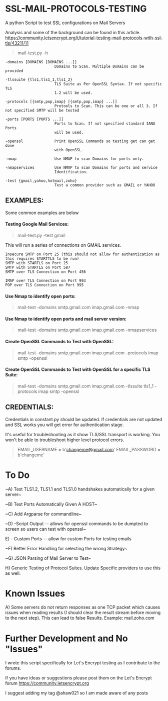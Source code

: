 # SSL-MAIL-PROTOCOLS-TESTING

A python Script to test SSL configurations on Mail Servers

Analysis and some of the background can be found in this article. https://community.letsencrypt.org/t/tutorial-testing-mail-protocols-with-ssl-tls/43211/11

>mail-test.py -h

```
-domains [DOMAINS [DOMAINS ...]]
                      Domains to Scan. Multiple Domains can be provided

-tlssuite {tls1,tls1_1,tls1_2}
                      TLS Suite as Per OpenSSL Syntax. If not specific TLS
                      1.2 will be used.

-protocols [{smtp,pop,imap} [{smtp,pop,imap} ...]]
                      Protools to Scan. This can be one or all 3. If not specified SMTP will be tested

-ports [PORTS [PORTS ...]]
                      Ports to Scan. If not specified standard IANA Ports
                      will be used.

-openssl              Print OpenSSL Commands so testing get can get done
                      with OpenSSL.

-nmap                 Use NMAP to scan Domains for ports only.

-nmapservices         Use NMAP to scan Domains for ports and service
                      Identification.

-test {gmail,yahoo,hotmail,zoho}
                      Test a common provider such as GMAIL or YAHOO

```
## EXAMPLES:

Some common examples are below

#### Testing Google Mail Services:

>mail-test.py -test gmail

This will run a series of connections on GMAIL services.
```
Insecure SMTP on Port 25 (this should not allow for authentication as this requires STARTTLS to be run)
SMTP with STARTLS on Port 25
SMTP with STARTLS on Port 587
SMTP over TLS Connection on Port 456

IMAP over TLS Connection on Port 993
POP over TLS Connection on Port 995
```
#### Use Nmap to identify open ports:

>mail-test -domains smtp.gmail.com imap.gmail.com -nmap

#### Use Nmap to identify open ports and mail server version:

>mail-test -domains smtp.gmail.com imap.gmail.com -nmapservices

#### Create OpenSSL Commands to Test with OpenSSL:

>mail-test -domains smtp.gmail.com imap.gmail.com -protocols imap smtp -openssl

#### Create OpenSSL Commands to Test with OpenSSL for a specific TLS Suite:

>mail-test -domains smtp.gmail.com imap.gmail.com -tlssuite tls1_1 -protocols imap smtp -openssl

## CREDENTIALS:

Credentials in constant.py should be updated. If credentials are not updated and SSL works you will get error for authentication stage.

It's useful for troubleshooting as it show TLS/SSL transport is working. You won't be able to troubleshoot higher level protocol errors.

> EMAIL_USERNAME = b'changeme@gmail.com'
EMAIL_PASSWORD = b'changeme'


# To Do

~A) Test TLS1.2, TLS1.1 and TLS1.0 handshakes automatically for a given server~

~B) Test Ports Automatically Given A HOST~

~C) Add Argparse for commandline~

~D) -Script Output -- allows for openssl commands to be dumpted to screen so users can test with openssl~

E) - Custom Ports -- allow for custom Ports for testing emails

~F) Better Error Handling for selecting the wrong Strategy~

~G) JSON Parsing of Mail Server to Test~

H) Generic Testing of Protocol Suites. Update Specific providers to use this as well.

# Known Issues

A) Some servers do not return responses as one TCP packet which causes issues when reading results (I should clear the result stream before moving to the next step). This can lead to false Results. Example: mail.zoho.com

# Further Development and No "Issues"

I wrote this script specifically for Let's Encrypt testing as I contribute to the forums.

If you have ideas or suggestions please post them on the Let's Encrypt forum https://community.letsencrypt.org

I suggest adding my tag @ahaw021 so I am made aware of any posts
